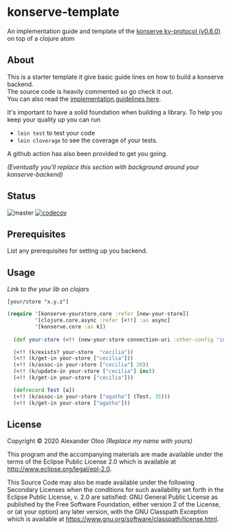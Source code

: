 # konserve-template

An implementation guide and template of the [konserve kv-protocol (v0.6.0)](https://github.com/replikativ/konserve) on top of a clojure atom

## About 
This is a starter template it give basic guide lines on how to build a konserve backend.   
The source code is heavily commented so go check it out.   
You can also read the [implementation guidelines here](./doc/guidelines.md).   

It's important to have a solid foundation when building a library. To help you keep your quality up you can run
- `lein test` to test your code
- `lein cloverage` to see the coverage of your tests. 

A github action has also been provided to get you going.

_(Eventually you'll replace this section with background around your konserve-backend)_


## Status

![master](https://github.com/alekcz/konserve-template/workflows/master/badge.svg) [![codecov](https://codecov.io/gh/alekcz/konserve-template/branch/master/graph/badge.svg)](https://codecov.io/gh/alekcz/konserve-template) 

## Prerequisites

List any prerequisites for setting up you backend. 

## Usage

_Link to the your lib on clojars_

`[your/store "x.y.z"]`

```clojure
(require '[konserve-yourstore.core :refer [new-your-store]]
         '[clojure.core.async :refer [<!!] :as async]
         '[konserve.core :as k])
  
  (def your-store (<!! (new-your-store connection-uri :other-config "info" :and-more :yay)))

  (<!! (k/exists? your-store  "cecilia"))
  (<!! (k/get-in your-store ["cecilia"]))
  (<!! (k/assoc-in your-store ["cecilia"] 28))
  (<!! (k/update-in your-store ["cecilia"] inc))
  (<!! (k/get-in your-store ["cecilia"]))

  (defrecord Test [a])
  (<!! (k/assoc-in your-store ["agatha"] (Test. 35)))
  (<!! (k/get-in your-store ["agatha"]))
```

## License

Copyright © 2020 Alexander Oloo _(Replace my name with yours)_

This program and the accompanying materials are made available under the
terms of the Eclipse Public License 2.0 which is available at
http://www.eclipse.org/legal/epl-2.0.

This Source Code may also be made available under the following Secondary
Licenses when the conditions for such availability set forth in the Eclipse
Public License, v. 2.0 are satisfied: GNU General Public License as published by
the Free Software Foundation, either version 2 of the License, or (at your
option) any later version, with the GNU Classpath Exception which is available
at https://www.gnu.org/software/classpath/license.html.
